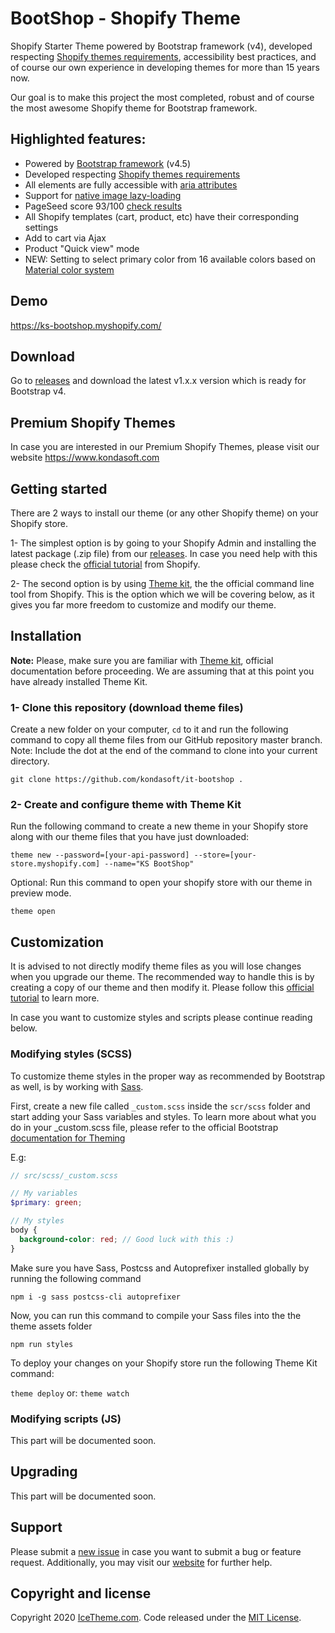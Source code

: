 # BootShop - Shopify Theme
Shopify Starter Theme powered by Bootstrap framework (v4), developed respecting [Shopify themes requirements](https://shopify.dev/tutorials/review-theme-store-requirements), accessibility best practices, and of course our own experience in developing themes for more than 15 years now.

Our goal is to make this project the most completed, robust and of course the most awesome Shopify theme for Bootstrap framework.

## Highlighted features:
* Powered by [Bootstrap framework](https://getbootstrap.com/) (v4.5)
* Developed respecting [Shopify themes requirements](https://shopify.dev/tutorials/review-theme-store-requirements)
* All elements are fully accessible with [aria attributes](https://www.w3.org/WAI/standards-guidelines/aria/)
* Support for [native image lazy-loading](https://web.dev/native-lazy-loading/)
* PageSeed score 93/100 [check results](https://developers.google.com/speed/pagespeed/insights/?url=https%3A%2F%2Fks-bootshop.myshopify.com%2F) 
* All Shopify templates (cart, product, etc) have their corresponding settings
* Add to cart via Ajax
* Product "Quick view" mode
* NEW: Setting to select primary color from 16 available colors based on [Material color system](https://material.io/design/color/the-color-system.html)

## Demo 
https://ks-bootshop.myshopify.com/

## Download 
Go to [releases](https://github.com/kondasoft/ks-bootshop/releases/) and download the latest v1.x.x version which is ready for Bootstrap v4.

## Premium Shopify Themes 
In case you are interested in our Premium Shopify Themes, please visit our website
https://www.kondasoft.com

## Getting started
There are 2 ways to install our theme (or any other Shopify theme) on your Shopify store. 

1- The simplest option is by going to your Shopify Admin and installing the latest package (.zip file) from our [releases](https://github.com/kondasoft/ks-bootshop/releases/). In case you need help with this please check the [official tutorial](https://help.shopify.com/en/manual/online-store/legacy/using-themes/adding-themes#add-a-free-theme-from-the-admin) from Shopify. 

2- The second option is by using [Theme kit](https://shopify.github.io/themekit/), the the official command line tool from Shopify. This is the option which we will be covering below, as it gives you far more freedom to customize and modify our theme.

## Installation
**Note:** Please, make sure you are familiar with [Theme kit](https://shopify.github.io/themekit/), official documentation before proceeding. We are assuming that at this point you have already installed Theme Kit.

### 1- Clone this repository (download theme files)
Create a new folder on your computer, `cd` to it and run the following command to copy all theme files from our GitHub repository master branch. Note: Include the dot at the end of the command to clone into your current directory.

`git clone https://github.com/kondasoft/it-bootshop .`

### 2- Create and configure theme with Theme Kit
Run the following command to create a new theme in your Shopify store along with our theme files that you have just downloaded:

`theme new --password=[your-api-password] --store=[your-store.myshopify.com] --name="KS BootShop"`

Optional: Run this command to open your shopify store with our theme in preview mode.

`theme open`

## Customization
It is advised to not directly modify theme files as you will lose changes when you upgrade our theme. The recommended way to handle this is by creating a copy of our theme and then modify it. Please follow this [official tutorial](https://help.shopify.com/en/manual/online-store/legacy/using-themes/managing-themes/duplicating-themes) to learn more.

In case you want to customize styles and scripts please continue reading below. 

### Modifying styles (SCSS)
To customize theme styles in the proper way as recommended by Bootstrap as well, is by working with [Sass](https://sass-lang.com/). 

First, create a new file called `_custom.scss` inside the `scr/scss` folder and start adding your Sass variables and styles. To learn more about what you do in your _custom.scss file, please refer to the official Bootstrap [documentation for Theming](https://getbootstrap.com/docs/4.5/getting-started/theming/)

E.g:
```scss
// src/scss/_custom.scss

// My variables
$primary: green;

// My styles
body { 
  background-color: red; // Good luck with this :)
}
```

Make sure you have Sass, Postcss and Autoprefixer installed globally by running the following command

`npm i -g sass postcss-cli autoprefixer`

Now, you can run this command to compile your Sass files into the the theme assets folder

`npm run styles`

To deploy your changes on your Shopify store run the following Theme Kit command:

`theme deploy` or: `theme watch`

### Modifying scripts (JS)
This part will be documented soon.

## Upgrading
This part will be documented soon.

## Support
Please submit a [new issue](https://github.com/icetheme/it-bootshop/issues/new) in case you want to submit a bug or feature request. Additionally, you may visit our [website](https://icetheme.com/) for further help.

## Copyright and license
Copyright 2020 [IceTheme.com](https://www.icetheme.com). Code released under the [MIT License](https://github.com/icetheme/it-bootshop/blob/master/LICENSE).
